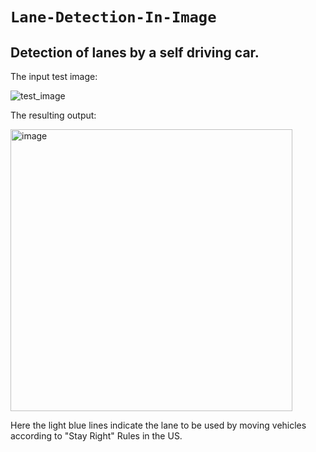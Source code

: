 # `Lane-Detection-In-Image`
## Detection of lanes by a self driving car. 
The input test image: 


![test_image](https://github.com/Tanishasharma11/Finding-Lanes-In-Image/assets/92216346/88757f7e-5517-4ab7-a573-13028840db1c)

The resulting output:


<img width="451" alt="image" src="https://github.com/Tanishasharma11/Finding-Lanes-In-Image/assets/92216346/517837cb-671d-4536-bb71-f6b0342d22a8">


Here the light blue lines indicate the lane to be used by moving vehicles according to "Stay Right" Rules in the US.

